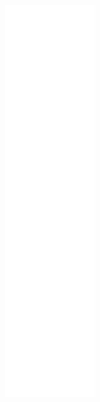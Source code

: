 <p align="center">
  <a href="https://metrics.lecoq.io/about/leiserfg"><img src="https://raw.githubusercontent.com/leiserfg/leiserfg/master/github-metrics.svg" alt="Metrics"></a>
</p>
